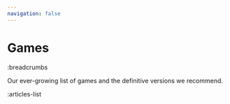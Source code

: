 ```yaml
---
navigation: false
---
```


# Games

:breadcrumbs

Our ever-growing list of games and the definitive versions we recommend.

:articles-list
